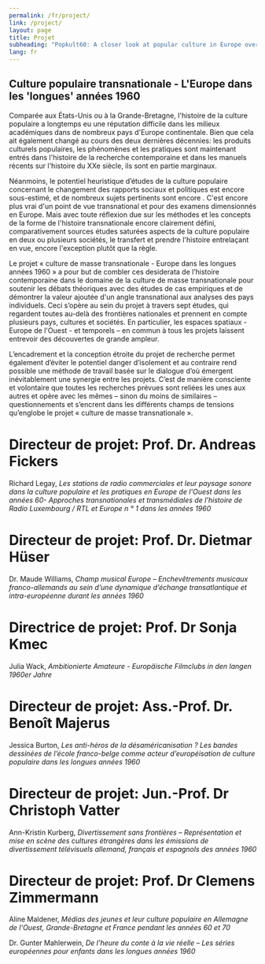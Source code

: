```yaml
---
permalink: /fr/project/
link: /project/
layout: page
title: Projet
subheading: "Popkult60: A closer look at popular culture in Europe over the long decade of the 1960s"
lang: fr
---
```


## Culture populaire transnationale - L'Europe dans les 'longues' années 1960 

<!-- more -->
Comparée aux États-Unis ou à la Grande-Bretagne, l'histoire de la culture populaire a longtemps eu une réputation difficile dans les milieux académiques dans de nombreux pays d'Europe continentale. Bien que cela ait également changé au cours des deux dernières décennies: les produits culturels populaires, les phénomènes et les pratiques sont maintenant entrés dans l'histoire de la recherche contemporaine et dans les manuels récents sur l'histoire du XXe siècle, ils sont en partie marginaux.

Néanmoins, le potentiel heuristique d’études de la culture populaire concernant le changement des rapports sociaux et politiques est encore sous-estimé, et de nombreux sujets pertinents sont encore . C'est encore plus vrai d'un point de vue transnational et pour des examens dimensionnés en Europe. Mais avec toute réflexion due sur les méthodes et les concepts de la forme de l'histoire transnationale encore clairement défini, comparativement sources études saturées aspects de la culture populaire en deux ou plusieurs sociétés, le transfert et prendre l'histoire entrelaçant en vue, encore l'exception plutôt que la règle.

Le projet « culture de masse  transnationale - Europe dans les longues années 1960 » a pour but de combler ces desiderata de l’histoire contemporaine dans le domaine de la culture de masse transnationale pour soutenir les débats théoriques avec des études de cas empiriques et de démontrer la valeur ajoutée d'un angle transnational aux analyses des pays individuels. Ceci s’opère au sein du projet à travers sept études, qui regardent toutes au-delà des frontières nationales et prennent en compte plusieurs pays, cultures et sociétés. En particulier, les espaces spatiaux - Europe de l'Ouest - et temporels – en commun à tous les projets laissent entrevoir des découvertes de grande ampleur.

L’encadrement et la conception étroite du projet de recherche permet également d’éviter le potentiel danger d’isolement et au contraire rend possible une méthode de travail basée sur le dialogue d’où émergent inévitablement une synergie entre les projets. C’est de manière consciente et volontaire que toutes les recherches prévues sont reliées les unes aux autres et opère avec les mêmes – sinon du moins de similaires – questionnements et s’encrent dans les différents champs de tensions qu’englobe le projet « culture de masse transnationale ».


# Directeur de projet: Prof. Dr. Andreas Fickers

Richard Legay, *Les stations de radio commerciales et leur paysage sonore dans la culture populaire et les pratiques en Europe de l'Ouest dans les années 60- Approches transnationales et transmédiales de l'histoire de Radio Luxembourg / RTL et Europe n ° 1 dans les années 1960*

# Directeur de projet: Prof. Dr. Dietmar Hüser

Dr. Maude Williams, *Champ musical Europe – Enchevêtrements musicaux franco-allemands au sein d’une dynamique d’échange transatlantique et intra-européenne durant les années 1960*

# Directrice de projet: Prof. Dr Sonja Kmec

Julia Wack, *Ambitionierte Amateure - Europäische Filmclubs in den langen 1960er Jahre*

# Directeur de projet: Ass.-Prof. Dr. Benoît Majerus

Jessica Burton, *Les anti-héros de la désaméricanisation ? Les bandes dessinées de l’école franco-belge comme acteur d’européisation de culture populaire dans les longues années 1960*

# Directeur de projet: Jun.-Prof. Dr Christoph Vatter

Ann-Kristin Kurberg, *Divertissement sans frontières – Représentation et mise en scène des cultures étrangères dans les émissions de divertissement télévisuels allemand, français et espagnols des années 1960*

# Directeur de projet: Prof. Dr Clemens Zimmermann

Aline Maldener, *Médias des jeunes et leur culture populaire en Allemagne de l'Ouest, Grande-Bretagne et France pendant les années 60 et 70*

Dr. Gunter Mahlerwein, *De l’heure du conte à la vie réelle – Les séries européennes pour enfants dans les longues années 1960*
